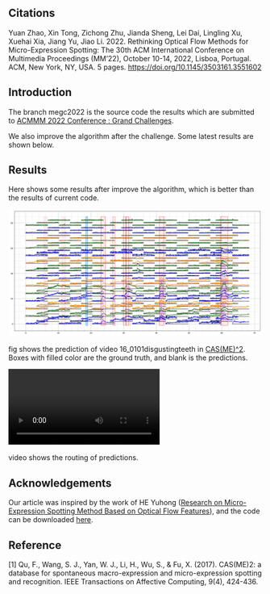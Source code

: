 ## Citations

Yuan Zhao, Xin Tong, Zichong Zhu, Jianda Sheng, Lei Dai, Lingling Xu, Xuehai Xia, Jiang Yu, Jiao Li. 2022. Rethinking Optical Flow Methods for Micro-Expression Spotting: The 30th ACM International Conference on Multimedia Proceedings (MM’22), October 10-14, 2022, Lisboa, Portugal. ACM, New York, NY, USA. 5 pages. https://doi.org/10.1145/3503161.3551602

## Introduction

The branch megc2022 is the source code the results which are submitted to [ACMMM 2022 Conference : Grand Challenges](https://openreview.net/group?id=acmmm.org/ACMMM/2022/Track/Grand_Challenges). 

We also improve the algorithm after the challenge. Some latest results are shown below.

## Results

Here shows some results after improve the algorithm, which is better than the results of current code.

<p align="center">  
<img src="results/analysis.png" width="800">
</p>

fig shows the prediction of video 16_0101disgustingteeth in [CAS(ME)^2](http://fu.psych.ac.cn/CASME/cas(me)2-en.php). Boxes with filled color are the ground truth, and blank is the predictions.

<video id="video">  
    <source id="mp4" src="results/analysis.mp4" type="video/mp4">
</video>

video shows the routing of predictions.

 
## Acknowledgements

Our article was inspired by the work of HE Yuhong ([Research on Micro-Expression Spotting Method Based on Optical Flow Features](https://dl.acm.org/doi/10.1145/3474085.3479225)), and the code can be downloaded [here](https://github.com/hitheyuhong/micro-expression-spotting-challenge/tree/e6fd67de3c10a8bd7647501742e40ee4ef4c3d12).


## Reference

[1] Qu, F., Wang, S. J., Yan, W. J., Li, H., Wu, S., & Fu, X. (2017). CAS(ME)2: a database for spontaneous macro-expression and micro-expression spotting and recognition. IEEE Transactions on Affective Computing, 9(4), 424-436.
